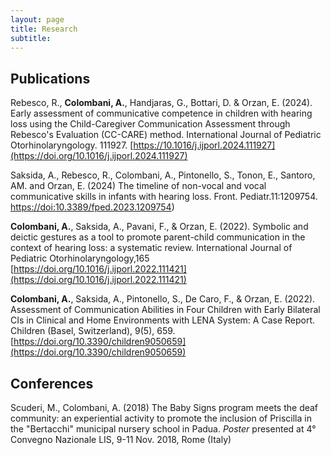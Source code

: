 ```yaml
---
layout: page
title: Research 
subtitle: 
---
```


## Publications
Rebesco, R., **Colombani, A.**, Handjaras, G., Bottari, D. & Orzan, E. (2024). Early assessment of communicative competence in children with hearing loss using the Child-Caregiver Communication Assessment through Rebesco's Evaluation (CC-CARE) method. International Journal of Pediatric Otorhinolaryngology. 111927. [https://10.1016/j.ijporl.2024.111927](https://doi.org/10.1016/j.ijporl.2024.111927)

Saksida, A., Rebesco, R., Colombani, A., Pintonello, S., Tonon, E., Santoro, AM. and Orzan, E. (2024) The timeline of non-vocal and vocal communicative skills in infants with hearing loss. Front. Pediatr.11:1209754. [https://doi:10.3389/fped.2023.1209754](https://doi.org/10.3389/fped.2023.1209754))

**Colombani, A.**, Saksida, A., Pavani, F., & Orzan, E. (2022). Symbolic and deictic gestures as a tool to promote parent-child communication in the context of hearing loss: a systematic review. International Journal of Pediatric Otorhinolaryngology,165 [https://doi.org/10.1016/j.ijporl.2022.111421](https://doi.org/10.1016/j.ijporl.2022.111421)

**Colombani, A.**, Saksida, A., Pintonello, S., De Caro, F., & Orzan, E. (2022). Assessment of Communication Abilities in Four Children with Early Bilateral CIs in Clinical and Home Environments with LENA System: A Case Report. Children (Basel, Switzerland), 9(5), 659.[https://doi.org/10.3390/children9050659](https://doi.org/10.3390/children9050659)

## Conferences
Scuderi, M., Colombani, A. (2018) The Baby Signs program meets the deaf community: an experiential activity to promote the inclusion of Priscilla in the "Bertacchi" municipal nursery school in Padua. _Poster_ presented at 4° Convegno Nazionale LIS, 9-11 Nov. 2018, Rome (Italy)
